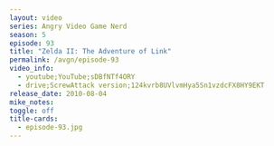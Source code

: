 ```yaml
---
layout: video
series: Angry Video Game Nerd
season: 5
episode: 93
title: "Zelda II: The Adventure of Link"
permalink: /avgn/episode-93
video_info:
  - youtube;YouTube;sDBfNTf4ORY
  - drive;ScrewAttack version;124kvrb8UVlvmHya5Sn1vzdcFX8HY9EKT
release_date: 2010-08-04
mike_notes:
toggle: off
title-cards:
  - episode-93.jpg
---
```

